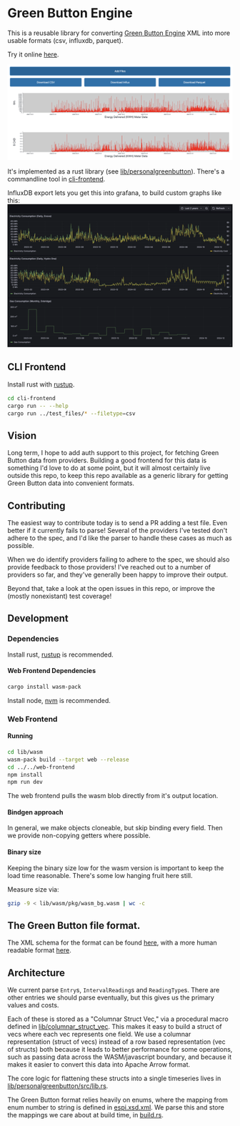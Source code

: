 # Green Button Engine

This is a reusable library for converting [Green Button Engine](https://www.greenbuttondata.org/) XML
into more usable formats (csv, influxdb, parquet).

Try it online [here](https://tdresser.github.io/greenbuttonengine/).

![Image of web frontend](doc-assets/web-frontend-image.png)

It's implemented as a rust library (see [lib/personalgreenbutton](lib/personalgreenbutton)).
There's a commandline tool in [cli-frontend](cli-frontend).

InfluxDB export lets you get this into grafana, to build custom graphs like this:
![Image of grafana dashboard showing green button data](doc-assets/grafana-example.png)

## CLI Frontend

Install rust with [rustup](https://rustup.rs/).

```sh
cd cli-frontend
cargo run -- --help
cargo run ../test_files/* --filetype=csv
```

## Vision

Long term, I hope to add auth support to this project, for fetching Green Button data from providers. Building a good frontend for this data is something I'd love to do at some point, but it will almost certainly live outside this repo, to keep this repo available as a generic library for getting Green Button data into convenient formats.

## Contributing

The easiest way to contribute today is to send a PR adding a test file. Even better if it currently fails to parse! Several of the providers I've tested don't adhere to the spec, and I'd like the parser to handle these cases as much as possible.

When we do identify providers failing to adhere to the spec, we should also provide feedback to those providers! I've reached out to a number of providers so far, and they've generally been happy to improve their output.

Beyond that, take a look at the open issues in this repo, or improve the (mostly nonexistant) test coverage!

## Development

### Dependencies

Install rust, [rustup](https://rustup.rs/) is recommended.

#### Web Frontend Dependencies

```sh
cargo install wasm-pack
```

Install node, [nvm](https://github.com/nvm-sh/nvm?tab=readme-ov-file#installing-and-updating) is recommended.

### Web Frontend

#### Running

```sh
cd lib/wasm
wasm-pack build --target web --release
cd ../../web-frontend
npm install
npm run dev
```

The web frontend pulls the wasm blob directly from it's output location.

#### Bindgen approach

In general, we make objects cloneable, but skip binding every field. Then we provide non-copying getters where possible.

#### Binary size

Keeping the binary size low for the wasm version is important to keep the load time reasonable. There's some low hanging fruit here still.

Measure size via:

```sh
gzip -9 < lib/wasm/pkg/wasm_bg.wasm | wc -c
```

## The Green Button file format.

The XML schema for the format can be found [here](https://naesb.org/espi.xsd), with a more human readable format [here](https://dev.greenbuttonalliance.org/espiusecase.html).

## Architecture

We current parse `Entry`s, `IntervalReading`s and `ReadingType`s. There are other entries we should parse eventually, but this gives us the primary values and costs.

Each of these is stored as a "Columnar Struct Vec," via a procedural macro defined in [lib/columnar_struct_vec](./lib/columnar_struct_vec/). This makes it easy to build a struct of vecs where each vec represents one field. We use a columnar representation (struct of vecs) instead of a row based representation (vec of structs) both because it leads to better performance for some operations, such as passing data across the WASM/javascript boundary, and because it makes it easier to convert this data into Apache Arrow format.

The core logic for flattening these structs into a single timeseries lives in [lib/personalgreenbutton/src/lib.rs](./lib/personalgreenbutton/src/lib.rs).

The Green Button format relies heavily on enums, where the mapping from enum number to string is defined in [espi.xsd.xml](./lib/personalgreenbutton/preprocessing/espi.xsd.xml). We parse this and store the mappings we care about at build time, in [build.rs](./lib/personalgreenbutton/build.rs).
